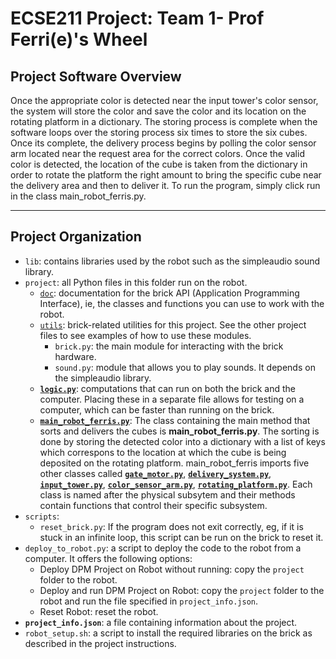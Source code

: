 # ECSE211 Project: Team 1- Prof Ferri(e)'s Wheel

## Project Software Overview

Once the appropriate color is detected near the input tower's color sensor, the system will store the color and save the color and its location on the rotating platform in a dictionary. The storing process is complete when the software loops over the storing process six times to store the six cubes. Once its complete, the delivery process begins by polling the color sensor arm located near the request area for the correct colors. Once the valid color is detected, the location of the cube is taken from the dictionary in order to rotate the platform the right amount to bring the specific cube near the delivery area and then to deliver it. To run the program, simply click run in the class main_robot_ferris.py.

___

## Project Organization

- `lib`: contains libraries used by the robot such as
  the simpleaudio sound library.
- `project`: all Python files in this folder run on the robot.
  - [`doc`](project/doc): documentation for the brick API
  (Application Programming Interface), ie, the classes and functions
  you can use to work with the robot.
  - [`utils`](project/utils): brick-related utilities for this project.
  See the other project files to see examples of how to use these modules.
    - `brick.py`: the main module for interacting with the brick hardware.
    - `sound.py`: module that allows you to play sounds.
    It depends on the simpleaudio library.
  - [**`logic.py`**](project/logic.py): computations that can run on both
  the brick and the computer. Placing these in a separate file allows
  for testing on a computer, which can be faster than running on the brick.
  - [**`main_robot_ferris.py`**](project/main_robot_ferris.py):
  The class containing the main method that sorts and delivers the cubes is **main_robot_ferris.py**. The sorting is done by storing the detected color into a dictionary with a list of keys which correspons to the location at which the cube is being deposited on the rotating platform.
  main_robot_ferris imports five other classes called [**`gate_motor.py`**](project/gate_motor.py), [**`delivery_system.py`**](project/delivery_system.py), [**`input_tower.py`**](project/input_tower.py), [**`color_sensor_arm.py`**](project/color_sensor_arm.py), [**`rotating_platform.py`**](project/rotating_platform.py). Each class is named after the physical subsytem and their methods contain functions that control their specific subsystem.
- `scripts`:
  - `reset_brick.py`: If the program does not exit correctly, eg,
  if it is stuck in an infinite loop, this script can be run on the brick to reset it.
- `deploy_to_robot.py`: a script to deploy the code to the robot from a computer.
  It offers the following options:
  - Deploy DPM Project on Robot without running:
  copy the `project` folder to the robot.
  - Deploy and run DPM Project on Robot:
  copy the `project` folder to the robot and run the file specified
  in `project_info.json`.
  - Reset Robot: reset the robot.
- **`project_info.json`**: a file containing information about the project.
- `robot_setup.sh`: a script to install the required libraries on
the brick as described in the project instructions.
